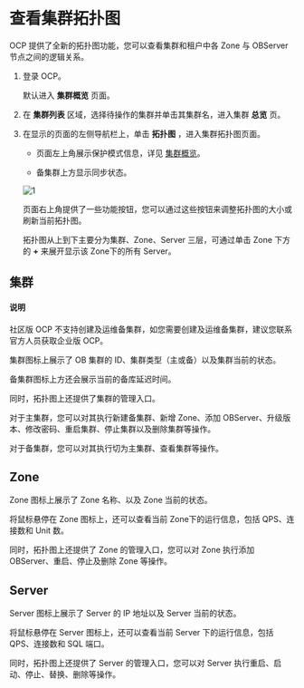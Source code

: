 查看集群拓扑图
============================

OCP 提供了全新的拓扑图功能，您可以查看集群和租户中各 Zone 与 OBServer 节点之间的逻辑关系。

1. 登录 OCP。

   默认进入 **集群概览** 页面。


2. 在 **集群列表** 区域，选择待操作的集群并单击其集群名，进入集群 **总览** 页。



3. 在显示的页面的左侧导航栏上，单击 **拓扑图** ，进入集群拓扑图页面。

   * 页面左上角展示保护模式信息，详见 [集群概览](../300.userguide-features/100.cluster-features/200.overview.md)。



   * 备集群上方显示同步状态。






   ![1](https://help-static-aliyun-doc.aliyuncs.com/assets/img/zh-CN/6488960261/p253969.png)

   页面右上角提供了一些功能按钮，您可以通过这些按钮来调整拓扑图的大小或刷新当前拓扑图。

   拓扑图从上到下主要分为集群、Zone、Server 三层，可通过单击 Zone 下方的 **+** 来展开显示该 Zone下的所有 Server。





**集群**
---------------------------

<main id="notice" type='explain'><h4>说明</h4><p>社区版 OCP 不支持创建及运维备集群，如您需要创建及运维备集群，建议您联系官方人员获取企业版 OCP。</p></main>



集群图标上展示了 OB 集群的 ID、集群类型（主或备）以及集群当前的状态。

备集群图标上方还会展示当前的备库延迟时间。

同时，拓扑图上还提供了集群的管理入口。

对于主集群，您可以对其执行新建备集群、新增 Zone、添加 OBServer、升级版本、修改密码、重启集群、停止集群以及删除集群等操作。

对于备集群，您可以对其执行切为主集群、查看集群等操作。

**Zone**
-----------------------------

Zone 图标上展示了 Zone 名称、以及 Zone 当前的状态。

将鼠标悬停在 Zone 图标上，还可以查看当前 Zone下的运行信息，包括 QPS、连接数和 Unit 数。

同时，拓扑图上还提供了 Zone 的管理入口，您可以对 Zone 执行添加 OBServer、重启、停止及删除 Zone 等操作。

**Server**
-------------------------------

Server 图标上展示了 Server 的 IP 地址以及 Server 当前的状态。

将鼠标悬停在 Server 图标上，还可以查看当前 Server 下的运行信息，包括 QPS、连接数和 SQL 端口。

同时，拓扑图上还提供了 Server 的管理入口，您可以对 Server 执行重启、启动、停止、替换、删除等操作。
